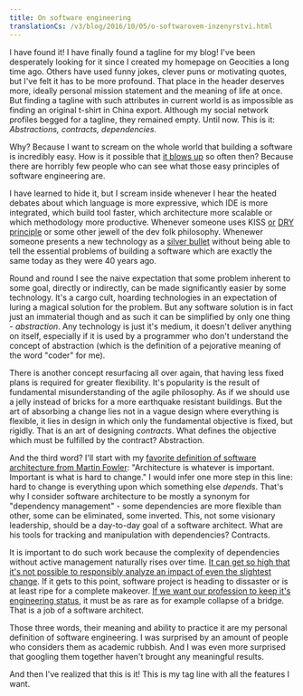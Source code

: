 ```yaml
---
title: On software engineering
translationCs: /v3/blog/2016/10/05/o-softwarovem-inzenyrstvi.html
---
```


I have found it! I have finally found a tagline for my blog! I've been desperately looking for it since I created my homepage on Geocities a long time ago.‎ Others have used funny jokes, clever puns or motivating quotes, but I've felt ‎it has to be more profound. That place in the header deserves more, ideally personal mission statement and the meaning of life at once. But finding a tagline with such attributes in current world is as impossible as finding an original t-shirt in China export. Although my social network profiles begged for a tagline, they remained empty. Until now.
This is it: *Abstractions, contracts, dependencies.*

Why? Because I want to scream on the whole world that building a software is incredibly easy. How is it possible that [it blows up][fails] so often then?‎ Because there are horribly few people who can see what those easy principles of software engineering are.

I have learned to hide it, but I scream inside whenever‎ I hear the heated debates about which language is more expressive, which IDE is more integrated, which build tool faster, which architecture more scalable or which methodology more productive. Whenever someone uses KISS [or][abstraction tweet] [DRY][dry] [principle][repeat tweet] or some other jewell of the dev folk philosophy. Whenewer someone presents a new technology as a [silver bullet][silver] without being able to tell the essential problems of building a software which are exactly the same today as they were 40 years ago.

Round and round I see the naive expectation that some problem inherent to some goal, directly or indirectly, can be made significantly easier by some technology. It's a cargo cult, hoarding technologies in an expectation of luring a magical solution for the problem. But any software solution is in fact just an immaterial though and as such it can be simplified by only one thing - *abstraction*. Any technology is just it's medium, it doesn't deliver anything on itself, especially if it is used by a programmer who don't understand the concept of abstraction (which is the definition of a pejorative meaning of the word "coder" for me).

There is another concept resurfacing all over again, that having less fixed plans is required for greater flexibility. It's popularity is the result of fundamental misunderstanding of the agile philosophy. As if we should use a jelly instead of bricks for a more earthquake resistant buildings. But the art of absorbing a change lies not in a vague design where everything is flexible, it lies in design in which only the fundamental objective is fixed, but rigidly. That is an art of designing *contracts*. What defines the objective which must be fulfilled by the contract? Abstraction.

And the third word? I'll start with my [favorite definition of software architecture from Martin Fowler][fowler]: "Architecture is whatever is important. Important is what is hard to change." I would infer one more step in this line: hard to change is everything upon which something else *depends*.‎ That's why I consider software architecture to be mostly a synonym for "dependency management" - some dependencies are more flexible than other, some can be eliminated, some inverted. This, not some visionary leadership, should be a day-to-day goal of a software architect. What are his tools for tracking and manipulation with dependencies? Contracts.

It is important to do such work because the complexity of dependencies without active management naturally rises over time. [It can get so high that it's not possible to responsibly analyze an impact of even the slightest change][dependency hell]. If it gets to this point, software project is heading to dissaster or is at least ripe for a complete makeover. ‎[If we want our profession to keep it's engineering status][atlantic], it must be as rare as for example collapse of a bridge. That is a job of a software architect.

Those three words, their meaning and ability to practice it are my personal definition of software engineering. I was surprised by an amount of people who considers them as academic rubbish. And I was even more surprised that googling them together haven't brought any meaningful results.

And then I've realized that this is it! This is my tag line with all the features I want.

[dependency hell]: https://research.swtch.com/version-sat
[fails]: http://spectrum.ieee.org/static/the-staggering-impact-of-it-systems-gone-wrong
[dry]: http://thereignn.ghost.io/on-dry-and-the-cost-of-wrongful-abstractions/
[abstraction tweet]: https://twitter.com/jessitron/status/619941474902351872
[repeat tweet]: https://twitter.com/jezenthomas/status/776096875648847872
[silver]: http://worrydream.com/refs/Brooks-NoSilverBullet.pdf
[fowler]: http://martinfowler.com/ieeeSoftware/whoNeedsArchitect.pdf
[atlantic]: http://www.theatlantic.com/technology/archive/2015/11/programmers-should-not-call-themselves-engineers/414271/
